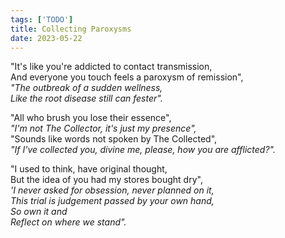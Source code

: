 ```yaml
---
tags: ['TODO']
title: Collecting Paroxysms
date: 2023-05-22
---
```


"It's like you're addicted to contact transmission,  
And everyone you touch feels a paroxysm of remission",  
*"The outbreak of a sudden wellness,*  
*Like the root disease still can fester".*

"All who brush you lose their essence",  
*"I'm not The Collector, it's just my presence",*  
"Sounds like words not spoken by The Collected",  
*"If I've collected you, divine me, please, how you are afflicted?".*

"I used to think, have original thought,  
But the idea of you had my stores bought dry",  
*'I never asked for obsession, never planned on it,*  
*This trial is judgement passed by your own hand,*  
*So own it and*  
*Reflect on where we stand".*  
